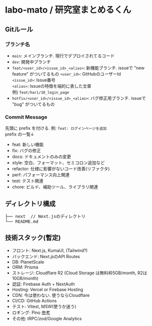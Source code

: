 # labo-mato / 研究室まとめるくん
## Gitルール
### ブランチ名
* `main`: メインブランチ. 現行でデプロイされてるコード
* `dev`: 開発中ブランチ
* `feat/<user_id>/<issue_id>_<alias>`: 新機能ブランチ. issueで "new feature" がついてるもの 
  `<user_id>`: GitHubのユーザーId  
  `<issue_id>`: Issue番号  
  `<alias>`: Issueの特徴を端的に表した文章  
  例) `feat/hari/10_login_page`
* `hotfix/<user_id>/<issue_id>_<alias>`: バグ修正用ブランチ. issueで "bug" がついてるもの

### Commit Message
先頭に prefix を付ける. 例: `feat: ログインページを追加`  
prefix の一覧↓
* feat: 新しい機能
* fix: バグの修正
* docs: ドキュメントのみの変更
* style: 空白、フォーマット、セミコロン追加など
* refactor: 仕様に影響がないコード改善(リファクタ)
* perf: パフォーマンス向上関連
* test: テスト関連
* chore: ビルド、補助ツール、ライブラリ関連

## ディレクトリ構成
<pre>
├── next  // Next.jsのディレクトリ
└── README.md
</pre>

## 技術スタック(暫定)
* フロント: Next.js, KumaUI, (Tailwind?)
* バックエンド: Next.jsのAPI Routes
* DB: PlanetScale
* ORM: Prisma
* ストレージ: Cloudflare R2 (Cloud Storage は無料枠5GB/month, R2は10GB/month)
* 認証: Firebase Auth + NextAuth
* Hosting: Vercel or Firebase Hosting
* CDN: 今は使わない. 使うならCloudflare
* CI/CD: GitHub Actions
* テスト: Vitest, MSW(使うか迷う)
* ロギング: Pino [参考](https://zenn.dev/noko_noko/articles/27a1e00f4d914e)
* その他: tRPC/zod/Google Analytics
